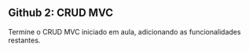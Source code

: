 ## Github 2: CRUD MVC

Termine o CRUD MVC iniciado em aula, adicionando as funcionalidades restantes.
